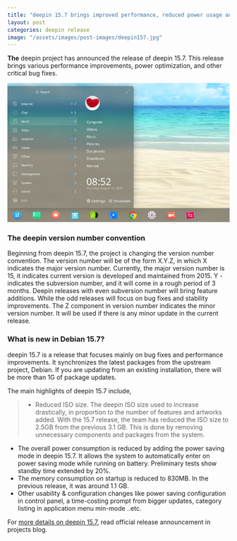 ```yaml
---
title: "deepin 15.7 brings improved performance, reduced power usage and more"
layout: post
categories: deepin release
image: "/assets/images/post-images/deepin157.jpg"
---
```


**The** deepin project has announced the release of deepin 15.7. This release brings various performance improvements, power optimization, and other critical bug fixes.

![Category listing in deepin menu mini-mode](/assets/images/post-images/deepin157.jpg)

### The deepin version number convention
Beginning from deepin 15.7, the project is changing the version number convention. The version number will be of the form X.Y.Z, in which X indicates the major version number. Currently, the major version number is 15, it indicates current version is developed and maintained from 2015. Y - indicates the subversion number, and it will come in a rough period of 3 months. Deepin releases with even subversion number will bring feature additions. While the odd releases will focus on bug fixes and stability improvements. The Z component in version number indicates the minor version number. It will be used if there is any minor update in the current release.

### What is new in Debian 15.7?
deepin 15.7 is a release that focuses mainly on bug fixes and performance improvements. It synchronizes the latest packages from the upstream project, Debian. If you are updating from an existing installation, there will be more than 1G of package updates. 

The main highlights of deepin 15.7 include,
> - Reduced ISO size. The deepin ISO size used to increase drastically, in proportion to the number of features and artworks added. With the 15.7 release, the team has reduced the ISO size to 2.5GB from the previous 3.1 GB. This is done by removing unnecessary components and packages from the system.
- The overall power consumption is reduced by adding the power saving mode in deepin 15.7. It allows the system to automatically enter on power saving mode while running on battery. Preliminary tests show standby time extended by 20%.
- The memory consumption on startup is reduced to 830MB. In the previous release, it was around 1.1 GB.
- Other usability & configuration changes like power saving configuration in control panel, a time-costing prompt from bigger updates, category listing in application menu min-mode ..etc.

For [more details on deepin 15.7](https://www.deepin.org/en/2018/08/20/deepin-15-7-enjoy-the-better-performance/), read official release announcement in projects blog.